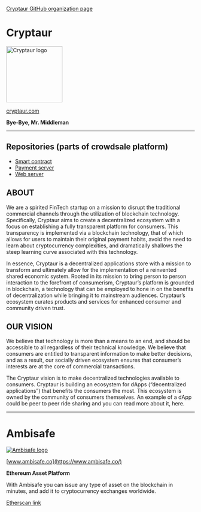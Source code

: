 [Cryptaur GitHub organization page](https://github.com/Cryptaur)

# Cryptaur

<img src="https://cryptaur.com/wp-content/uploads/2017/07/cropped-CRYPTAUR_LOGO_CENTER.png" alt="Cryptaur logo" width="150">

[cryptaur.com](https://cryptaur.com/)

__Bye-Bye, Mr. Middleman__

---

## Repositories (parts of crowdsale platform)

* [Smart contract](https://github.com/Cryptaur/cryptaur-contract)
* [Payment server](https://github.com/Cryptaur/cryptaur-payment-server)
* [Web server](https://github.com/Cryptaur/cryptaur-web-server)

## ABOUT

We are a spirited FinTech startup on a mission to disrupt the traditional commercial channels through the utilization of blockchain technology. Specifically, Cryptaur aims to create a decentralized ecosystem with a focus on establishing a fully transparent platform for consumers. This transparency is implemented via a blockchain technology, that of which allows for users to maintain their original payment habits, avoid the need to learn about cryptocurrency complexities, and dramatically shallows the steep learning curve associated with this technology.

In essence, Cryptaur is a decentralized applications store with a mission to transform and ultimately allow for the implementation of a reinvented shared economic system. Rooted in its mission to bring person to person interaction to the forefront of consumerism, Cryptaur’s platform is grounded in blockchain, a technology that can be employed to hone in on the benefits of decentralization while bringing it to mainstream audiences. Cryptaur’s ecosystem curates products and services for enhanced consumer and community driven trust.


## OUR VISION

We believe that technology is more than a means to an end, and should be accessible to all regardless of their technical knowledge. We believe that consumers are entitled to transparent information to make better decisions, and as a result, our socially driven ecosystem ensures that  consumer’s interests are at the core of commercial transactions.

The Cryptaur vision is to make decentralized technologies available to consumers. Cryptaur is building an ecosystem for dApps (“decentralized applications”) that benefits the consumers the most. This ecosystem is owned by the community of consumers themselves. An example of a dApp could be peer to peer ride sharing and you can read more about it, here.

---

# Ambisafe

[![Ambisafe logo](https://www.ambisafe.co/static/img/logo.7808a35696cd.png "Ambisafe logo")](https://www.ambisafe.co/)

[www.ambisafe.co](https://www.ambisafe.co/)

__Ethereum Asset Platform__

With Ambisafe you can issue any type of asset on the blockchain in minutes, and add it to cryptocurrency exchanges worldwide.

[Etherscan link](https://etherscan.io/address/0x9899af5aa1efa90921d686212c87e70f4fbea035#code)
